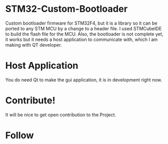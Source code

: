 # STM32-Custom-Bootloader
  Custom bootloader firmware for STM32F4, but it is a library so it can be ported to any STM MCU by a change to a header file. I used STMCubeIDE to build the flash file for the     MCU. Also, the bootloader is not complete yet, it works but it needs a host application to communicate with, which I am making with QT developer. 
# Host Application
  You do need Qt to make the gui application, it is in development right now. 
# Contribute!
  It will be nice to get open contribution to the Project.
# Follow
